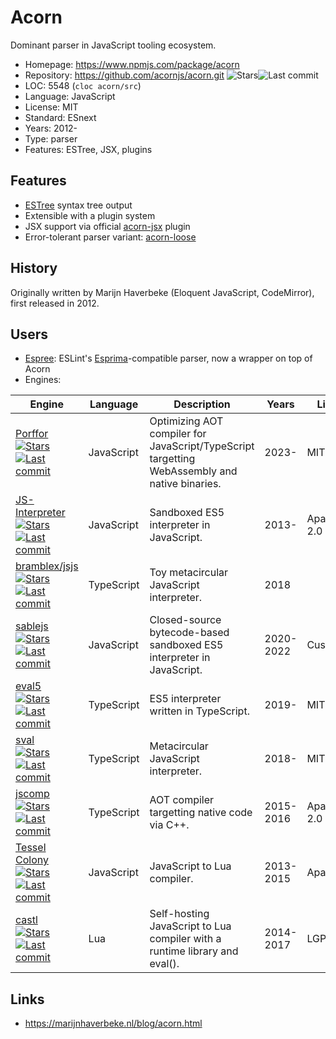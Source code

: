 # Acorn

Dominant parser in JavaScript tooling ecosystem.

* Homepage:   https://www.npmjs.com/package/acorn
* Repository: https://github.com/acornjs/acorn.git <span class="shields"><img src="https://img.shields.io/github/stars/acornjs/acorn?label=&style=flat-square" alt="Stars" title="Stars"><img src="https://img.shields.io/github/last-commit/acornjs/acorn?label=&style=flat-square" alt="Last commit" title="Last commit"></span>
* LOC:        5548 (`cloc acorn/src`)
* Language:   JavaScript
* License:    MIT
* Standard:   ESnext
* Years:      2012-
* Type:       parser
* Features:   ESTree, JSX, plugins

## Features

* [ESTree](https://github.com/estree/estree) syntax tree output
* Extensible with a plugin system
* JSX support via official [acorn-jsx](https://github.com/acornjs/acorn-jsx) plugin
* Error-tolerant parser variant: [acorn-loose](https://github.com/acornjs/acorn/tree/master/acorn-loose)

## History

Originally written by Marijn Haverbeke (Eloquent JavaScript, CodeMirror), first released in 2012.

## Users

* [Espree](espree.md): ESLint's [Esprima](esprima.md)-compatible parser, now a wrapper on top of Acorn
* Engines:

<!-- update.py: format_table([r for r in data if 'acorn' in r.get('parser', '').lower()], columns={'Engine': 'engine_link', 'Language': 'language_abbr', 'Description': 'summary', 'Years': 'years', 'License': 'license_abbr'}) -->
| Engine | Language | Description | Years | License |
|---|---|---|---|---|
| [Porffor](porffor.md)<br>[<div class="shields"><img src="https://img.shields.io/github/stars/CanadaHonk/porffor?label=&style=flat-square" alt="Stars" title="Stars"><img src="https://img.shields.io/github/last-commit/CanadaHonk/porffor?label=&style=flat-square" alt="Last commit" title="Last commit"></div>](https://github.com/CanadaHonk/porffor) | JavaScript | Optimizing AOT compiler for JavaScript/TypeScript targetting WebAssembly and native binaries. | 2023- | MIT |
| [JS-Interpreter](js-interpreter.md)<br>[<div class="shields"><img src="https://img.shields.io/github/stars/NeilFraser/JS-Interpreter?label=&style=flat-square" alt="Stars" title="Stars"><img src="https://img.shields.io/github/last-commit/NeilFraser/JS-Interpreter?label=&style=flat-square" alt="Last commit" title="Last commit"></div>](https://github.com/NeilFraser/JS-Interpreter) | JavaScript | Sandboxed ES5 interpreter in JavaScript. | 2013- | Apache-2.0 |
| [bramblex/jsjs](bramblex-jsjs.md)<br>[<div class="shields"><img src="https://img.shields.io/github/stars/bramblex/jsjs?label=&style=flat-square" alt="Stars" title="Stars"><img src="https://img.shields.io/github/last-commit/bramblex/jsjs?label=&style=flat-square" alt="Last commit" title="Last commit"></div>](https://github.com/bramblex/jsjs) | TypeScript | Toy metacircular JavaScript interpreter. | 2018 |  |
| [sablejs](sablejs.md)<br>[<div class="shields"><img src="https://img.shields.io/github/stars/sablejs/sablejs?label=&style=flat-square" alt="Stars" title="Stars"><img src="https://img.shields.io/github/last-commit/sablejs/sablejs?label=&style=flat-square" alt="Last commit" title="Last commit"></div>](https://github.com/sablejs/sablejs) | JavaScript | Closed-source bytecode-based sandboxed ES5 interpreter in JavaScript. | 2020-2022 | Custom |
| [eval5](eval5.md)<br>[<div class="shields"><img src="https://img.shields.io/github/stars/bplok20010/eval5?label=&style=flat-square" alt="Stars" title="Stars"><img src="https://img.shields.io/github/last-commit/bplok20010/eval5?label=&style=flat-square" alt="Last commit" title="Last commit"></div>](https://github.com/bplok20010/eval5) | TypeScript | ES5 interpreter written in TypeScript. | 2019- | MIT |
| [sval](sval.md)<br>[<div class="shields"><img src="https://img.shields.io/github/stars/Siubaak/sval?label=&style=flat-square" alt="Stars" title="Stars"><img src="https://img.shields.io/github/last-commit/Siubaak/sval?label=&style=flat-square" alt="Last commit" title="Last commit"></div>](https://github.com/Siubaak/sval) | TypeScript | Metacircular JavaScript interpreter. | 2018- | MIT |
| [jscomp](jscomp.md)<br>[<div class="shields"><img src="https://img.shields.io/github/stars/tmikov/jscomp?label=&style=flat-square" alt="Stars" title="Stars"><img src="https://img.shields.io/github/last-commit/tmikov/jscomp?label=&style=flat-square" alt="Last commit" title="Last commit"></div>](https://github.com/tmikov/jscomp) | TypeScript | AOT compiler targetting native code via C++. | 2015-2016 | Apache-2.0 |
| [Tessel Colony](tessel-colony.md)<br>[<div class="shields"><img src="https://img.shields.io/github/stars/tessel/colony-compiler?label=&style=flat-square" alt="Stars" title="Stars"><img src="https://img.shields.io/github/last-commit/tessel/colony-compiler?label=&style=flat-square" alt="Last commit" title="Last commit"></div>](https://github.com/tessel/colony-compiler) | JavaScript | JavaScript to Lua compiler. | 2013-2015 | Apache/MIT |
| [castl](castl.md)<br>[<div class="shields"><img src="https://img.shields.io/github/stars/PaulBernier/castl?label=&style=flat-square" alt="Stars" title="Stars"><img src="https://img.shields.io/github/last-commit/PaulBernier/castl?label=&style=flat-square" alt="Last commit" title="Last commit"></div>](https://github.com/PaulBernier/castl) | Lua | Self-hosting JavaScript to Lua compiler with a runtime library and eval(). | 2014-2017 | LGPL-3.0+ |
<!-- end of generated table (9 rows) -->

## Links

* https://marijnhaverbeke.nl/blog/acorn.html
